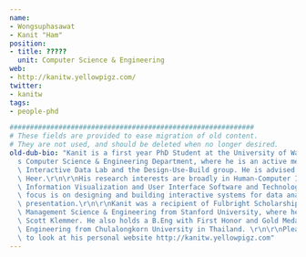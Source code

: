 ```yaml
---
name:
- Wongsuphasawat
- Kanit "Ham"
position:
- title: ?????
  unit: Computer Science & Engineering
web:
- http://kanitw.yellowpigz.com/
twitter:
- kanitw
tags:
- people-phd

############################################################
# These fields are provided to ease migration of old content.
# They are not used, and should be deleted when no longer desired.
old-dub-bio: "Kanit is a first year PhD Student at the University of Washington\u2019\
  s Computer Science & Engineering Department, where he is an active member in the\
  \ Interactive Data Lab and the Design-Use-Build group. He is advised by Prof. Jeffrey\
  \ Heer.\r\n\r\nHis research interests are broadly in Human-Computer Interaction,\
  \ Information Visualization and User Interface Software and Technology. His research\
  \ focus is on designing and building interactive systems for data analysis and data\
  \ presentation.\r\n\r\nKanit was a recipient of Fulbright Scholarship and MS in\
  \ Management Science & Engineering from Stanford University, where he worked with\
  \ Scott Klemmer. He also holds a B.Eng with First Honor and Gold Medal in Computer\
  \ Engineering from Chulalongkorn University in Thailand. \r\n\r\nPlease feel free\
  \ to look at his personal website http://kanitw.yellowpigz.com"
---
```

